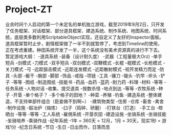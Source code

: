 # Project-ZT
业余时间个人启动的第一个未定名的单机独立游戏，截至2019年9月2日，只开发了任务框架、对话框架、部分道具框架、建造系统、制作系统、地图系统、时间系统，底层类多数利用ScriptableObject实现，还自定义了友好的Inspector面板。道具框架暂时止步，剧情框架做了一半不到就暂停了，考虑到Timeline的使用，正在考虑重建。种田系统开发了一半，这个系统没有美术资源真的进行不下去。
暂定游戏大纲：
-道具系统
 -装备（设计耐久度）
  -武器（工程量极大Orz)
   -单手短兵
    -剑模式
    -刀模式
   -双手短兵
    -双剑模式
    -双鞭模式
   -长棍
    -棍模式
    -长枪模式
    -关刀模式
   -弓
    -远距狙击模式
    -近距连发模式
    -近距散射模式
   -视开发精力而定
  -防具
   -头部
   -躯干
   -腕部
   -脚部
  -饰品
   -戒指
   -项链
  -工具
   -镰刀
   -锄头
   -钓竿
   -斧头
   -铲子
   -等等
 -图纸
  -制造图纸
  -技能书
 -药品
  -血药
  -蓝药
  -耐力药
 -料理
 -材料
 -等等
-任务系统
 -人物对话
 -收集、提交道具
 -按数杀怪
 -地点到达
 -等等
-农牧系统
 -种子
 -开垦
  -单个格子？
  -多个格子的田地？
 -种菜
 -养殖
 -钓鱼
-建造系统
 -整体建造，不支持单部件组合（臣妾做不到啊~）
 -建筑物类型
  -住房
  -仓库
  -畜舍
  -禽舍
  -制作设施
   -锻冶炉（熔炼）
   -臼子（捣碎、研磨）
   -打铁台（打造）
   -手工台
   -晾晒台
   -等等
  -等等
 -工人系统
  -雇佣系统
  -开垦农田
  -建造设施
 -坐骑系统
  -坐骑技能
  -坐骑培养
  -乘骑作战
 -纪年系统
  -1年 = 360天 = 12月，1月 = 30天，现实1秒 = 游戏1分
  -纪念日系统
   -节日
   -生日
  -日出而作，日落而息
